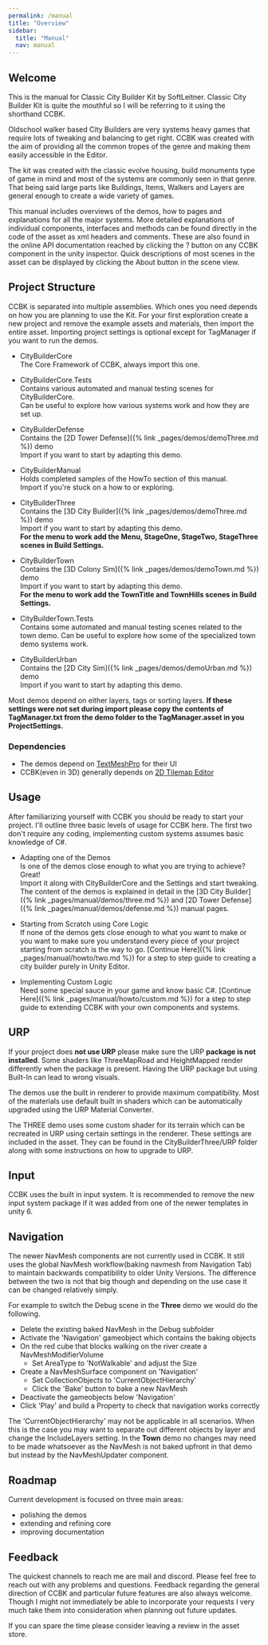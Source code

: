 ```yaml
---
permalink: /manual
title: "Overview"
sidebar:
  title: "Manual"
  nav: manual
---
```


## Welcome

This is the manual for Classic City Builder Kit by SoftLeitner. Classic City Builder Kit is quite the mouthful so I will be referring to it using the shorthand CCBK.  

Oldschool walker based City Builders are very systems heavy games that require lots of tweaking and balancing to get right. CCBK was created with the aim of providing all the common tropes of the genre and making them easily accessible in the Editor.  

The kit was created with the classic evolve housing, build monuments type of game in mind and most of the systems are commonly seen in that genre. That being said large parts like Buildings, Items, Walkers and Layers are general enough to create a wide variety of games.  

This manual includes overviews of the demos, how to pages and explanations for all the major systems. More detailed explanations of individual components, interfaces and methods can be found directly in the code of the asset as xml headers and comments. These are also found in the online API documentation reached by clicking the ? button on any CCBK component in the unity inspector. Quick descriptions of most scenes in the asset can be displayed by clicking the About button in the scene view.

## Project Structure

CCBK is separated into multiple assemblies. Which ones you need depends on how you are planning to use the Kit. For your first exploration create a new project and remove the example assets and materials, then import the entire asset. Importing project settings is optional except for TagManager if you want to run the demos. 

* CityBuilderCore  
The Core Framework of CCBK, always import this one.

* CityBuilderCore.Tests  
Contains various automated and manual testing scenes for CityBuilderCore.  
Can be useful to explore how various systems work and how they are set up.  

* CityBuilderDefense  
Contains the [2D Tower Defense]({% link _pages/demos/demoThree.md %}) demo  
Import if you want to start by adapting this demo.

* CityBuilderManual  
Holds completed samples of the HowTo section of this manual.  
Import if you're stuck on a how to or exploring.

* CityBuilderThree  
Contains the [3D City Builder]({% link _pages/demos/demoThree.md %}) demo  
Import if you want to start by adapting this demo.  
__For the menu to work add the Menu, StageOne, StageTwo, StageThree scenes in Build Settings.__

* CityBuilderTown  
Contains the [3D Colony Sim]({% link _pages/demos/demoTown.md %}) demo  
Import if you want to start by adapting this demo.  
__For the menu to work add the TownTitle and TownHills scenes in Build Settings.__

* CityBuilderTown.Tests  
Contains some automated and manual testing scenes related to the town demo.
Can be useful to explore how some of the specialized town demo systems work.  

* CityBuilderUrban  
Contains the [2D City Sim]({% link _pages/demos/demoUrban.md %}) demo  
Import if you want to start by adapting this demo.

Most demos depend on either layers, tags or sorting layers. __If these settings were not set during import please copy the contents of TagManager.txt from the demo folder to the TagManager.asset in you ProjectSettings.__  

### Dependencies
* The demos depend on [TextMeshPro](http://docs.unity3d.com/Packages/com.unity.textmeshpro@2.1/index.html) for their UI
* CCBK(even in 3D) generally depends on [2D Tilemap Editor](https://docs.unity3d.com/Packages/com.unity.2d.tilemap@1.0/manual/index.html)

## Usage

After familiarizing yourself with CCBK you should be ready to start your project. I'll outline three basic levels of usage for CCBK here. The first two don't require any coding, implementing custom systems assumes basic knowledge of C#.

* Adapting one of the Demos  
Is one of the demos close enough to what you are trying to achieve? Great!  
Import it along with CityBuilderCore and the Settings and start tweaking. The content of the demos is explained in detail in the [3D City Builder]({% link _pages/manual/demos/three.md %}) and [2D Tower Defense]({% link _pages/manual/demos/defense.md %}) manual pages. 

* Starting from Scratch using Core Logic  
If none of the demos gets close enough to what you want to make or you want to make sure you understand every piece of your project starting from scratch is the way to go. [Continue Here]({% link _pages/manual/howto/two.md %}) for a step to step guide to creating a city builder purely in Unity Editor.

* Implementing Custom Logic  
Need some special sauce in your game and know basic C#. [Continue Here]({% link _pages/manual/howto/custom.md %}) for a step to step guide to extending CCBK with your own components and systems.

## URP

If your project does __not use URP__ please make sure the URP __package is not installed__. Some shaders like ThreeMapRoad and HeightMapped render differently when the package is present. Having the URP package but using Built-In can lead to wrong visuals.

The demos use the built in renderer to provide maximum compatibility. Most of the materials use default built in shaders which can be automatically upgraded using the URP Material Converter.  

The THREE demo uses some custom shader for its terrain which can be recreated in URP using certain settings in the renderer. These settings are included in the asset. They can be found in the CityBuilderThree/URP folder along with some instructions on how to upgrade to URP.

## Input

CCBK uses the built in input system. It is recommended to remove the new input system package if it was added from one of the newer templates in unity 6.

## Navigation

The newer NavMesh components are not currently used in CCBK. It still uses the global NavMesh workflow(baking navmesh from Navigation Tab) to maintain backwards compatibility to older Unity Versions. The difference between the two is not that big though and depending on the use case it can be changed relatively simply.

For example to switch the Debug scene in the __Three__ demo we would do the following.
- Delete the existing baked NavMesh in the Debug subfolder
- Activate the 'Navigation' gameobject which contains the baking objects
- On the red cube that blocks walking on the river create a NavMeshModifierVolume
  - Set AreaType to 'NotWalkable' and adjust the Size
- Create a NavMeshSurface component on 'Navigation'
  - Set CollectionObjects to 'CurrentObjectHierarchy'
  - Click the 'Bake' button to bake a new NavMesh
- Deactivate the gameobjects below 'Navigation'
- Click 'Play' and build a Property to check that navigation works correctly

The 'CurrentObjectHierarchy' may not be applicable in all scenarios. When this is the case you may want to separate out different objects by layer and change the IncludeLayers setting. In the __Town__ demo no changes may need to be made whatsoever as the NavMesh is not baked upfront in that demo but instead by the NavMeshUpdater component.

## Roadmap

Current development is focused on three main areas:

* polishing the demos
* extending and refining core
* improving documentation

## Feedback

The quickest channels to reach me are mail and discord. Please feel free to reach out with any problems and questions. Feedback regarding the general direction of CCBK and particular future features are also always welcome. Though I might not immediately be able to incorporate your requests I very much take them into consideration when planning out future updates.  

If you can spare the time please consider leaving a review in the asset store.